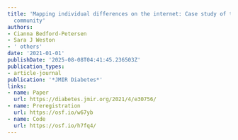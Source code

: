 ```yaml
---
title: 'Mapping individual differences on the internet: Case study of the type 1 diabetes
  community'
authors:
- Cianna Bedford-Petersen
- Sara J Weston
- ' others'
date: '2021-01-01'
publishDate: '2025-08-08T04:41:45.236503Z'
publication_types:
- article-journal
publication: '*JMIR Diabetes*'
links:
- name: Paper
  url: https://diabetes.jmir.org/2021/4/e30756/
- name: Preregistration
  url: https://osf.io/w67yb
- name: Code
  url: https://osf.io/h7fq4/
---
```

